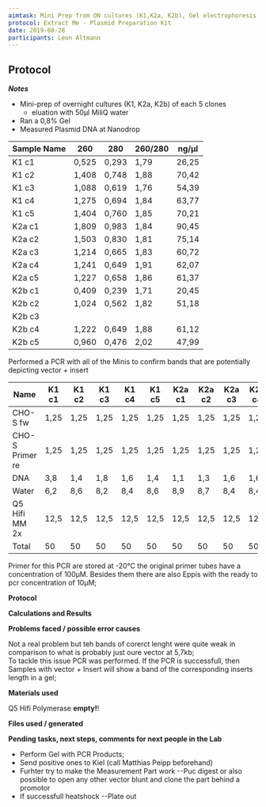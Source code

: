 ```yaml
---
aimtask: Mini Prep from ON cultures (K1,K2a, K2b), Gel electrophoresis, PCR  
protocol: Extract Me - Plasmid Preparation Kit
date: 2019-08-28  
participants: Leon Altmann
---    
```

## Protocol  
_**Notes**_

-   Mini-prep of overnight cultures (K1, K2a, K2b) of each 5 clones
    -   eluation with 50µl MiliQ water
-   Ran a 0,8% Gel
-   Measured Plasmid DNA at Nanodrop  



|Sample Name|260|280|260/280|ng/µl|
|--- |--- |--- |--- |--- |
|K1 c1|0,525|0,293|1,79|26,25|
|K1 c2|1,408|0,748|1,88|70,42|
|K1 c3|1,088|0,619|1,76|54,39|
|K1 c4|1,275|0,694|1,84|63,77|
|K1 c5|1,404|0,760|1,85|70,21|
|K2a c1|1,809|0,983|1,84|90,45|
|K2a c2|1,503|0,830|1,81|75,14|
|K2a c3|1,214|0,665|1,83|60,72|
|K2a c4|1,241|0,649|1,91|62,07|
|K2a c5|1,227|0,658|1,86|61,37|
|K2b c1|0,409|0,239|1,71|20,45|
|K2b c2|1,024|0,562|1,82|51,18|
|K2b c3|||||
|K2b c4|1,222|0,649|1,88|61,12|
|K2b c5|0,960|0,476|2,02|47,99|

  
Performed a PCR with all of the Minis to confirm bands that are potentially depicting vector + insert



|Name|K1 c1|K1 c2|K1 c3|K1 c4|K1 c5|K2a c1|K2a c2|K2a c3|K2a c4|K2a c5|K2b c1|K2b c2|K2b c3|K2b c4|K2b c5|
|--- |--- |--- |--- |--- |--- |--- |--- |--- |--- |--- |--- |--- |--- |--- |--- |
|CHO-S fw|1,25|1,25|1,25|1,25|1,25|1,25|1,25|1,25|1,25|1,25|1,25|1,25|1,25|1,25|1,25|
|CHO-S Primer re|1,25|1,25|1,25|1,25|1,25|1,25|1,25|1,25|1,25|1,25|1,25|1,25|1,25|1,25|1,25|
|DNA|3,8|1,4|1,8|1,6|1,4|1,1|1,3|1,6|1,6|1,6|4,9|2||1,6|2,1|
|Water|6,2|8,6|8,2|8,4|8,6|8,9|8,7|8,4|8,4|8,4|5,1|8||8,4|7,9|
|Q5 Hifi MM 2x|12,5|12,5|12,5|12,5|12,5|12,5|12,5|12,5|12,5|12,5|12,5|12,5|12,5|12,5|12,5|
|Total|50|50|50|50|50|50|50|50|50|50|50|50|50|50|50|

Primer for this PCR are stored at -20°C the original primer tubes have a concentration of 100µM. Besides them there are also Eppis with the ready to pcr concentration of 10µM;

  

  

  

  

**Protocol**

  

  

  
**Calculations and Results**

  

  

**Problems faced / possible error causes**

Not a real problem but teh bands of corerct lenght were quite weak in comparison to what is probably just oure vector at 5,7kb;  
To tackle this issue PCR was performed. If the PCR is successfull, then Samples with vector + Insert will show a band of the corresponding inserts length in a gel;

  

  

**Materials used**

  

Q5 Hifi Polymerase **empty!**!

  

**Files used / generated**

  

  

  

  

**Pending tasks, next steps, comments for next people in the Lab**

  

-   Perform Gel with PCR Products;
-   Send positive ones to Kiel (call Matthias Peipp beforehand)
-   Furhter try to make the Measurement Part work --Puc digest or also possible to open any other vector blunt and clone the part behind a promotor
-   If successfull heatshock --Plate out

